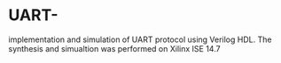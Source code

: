 # UART-
implementation and simulation of UART protocol using Verilog HDL.
The synthesis and simualtion was performed on Xilinx ISE 14.7
